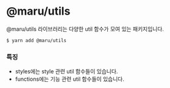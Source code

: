 # @maru/utils

@maru/utils 라이브러리는 다양한 util 함수가 모여 있는 패키지입니다.

```shell
$ yarn add @maru/utils
```

### 특징

- styles에는 style 관련 util 함수들이 있습니다.
- functions에는 기능 관련 util 함수들이 있습니다.
